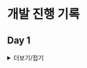 # 개발 진행 기록 


## Day 1
<details>
<summary>더보기/접기</summary>

- 제공된 프로젝트 살펴보기 
- 요구사항 체크하기
- 이미 작성된 부분과 미완성된 부분 파악하기
- 기존에 작성된 부분을 참고하여 개발 방향 결정하기
- Header / Footer 영역 마크업 하기

### 요구 사항
샘플페이지 참고하여 구현하기 https://react-shop-oinochoe.vercel.app/
클론 코딩을 할 수도 있지만 내용 참고하여 개인 프로젝트를 구현해도 OK.

### 결정 사항
- 과제 제출까지 남은 기간이 2일 정도인 상태이므로 기존의 템플릿 코드를 최대한 활용해서 클론 코딩 진행하는 것으로 결정.
- 테마 등의 전역 상태 관리를 위한 라이브러리는 보일러플레이트가 적어 빠르게 코드 작성이 가능한 Recoil을 사용하기로 결정.
- 나머지 라이브러리는 템플릿 코드에서 이미 사용 중인 것을 중심으로 사용.
- 디자인 패턴은 이전부터 컴포넌트를 재사용하기 위해 최대한 작은 요소로 쪼개는 방식으로 관심이 있던 아토믹 패턴을 참고하기로 함. 

### 회고
이미 어느정도 작업이 진행된 프로젝트를 이어서 진행해 보는 것은 처음이기에 긴장되는 과제.
다만 기본 틀은 잡혀 있기 때문에 내용 파악을 끝내고 나면 금방 진행할 수 있을 것으로 생각되서 기대된다.
이미 작성되어 있는 코드 컨벤션에 맞춰 작성할 수 있을지도 걱정되는 부분.

</details>